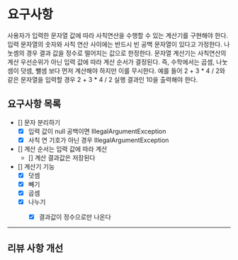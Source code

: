 # 요구사항

사용자가 입력한 문자열 값에 따라 사칙연산을 수행할 수 있는 계산기를 구현해야 한다.
입력 문자열의 숫자와 사칙 연산 사이에는 반드시 빈 공백 문자열이 있다고 가정한다.
나눗셈의 경우 결과 값을 정수로 떨어지는 값으로 한정한다.
문자열 계산기는 사칙연산의 계산 우선순위가 아닌 입력 값에 따라 계산 순서가 결정된다. 즉, 수학에서는 곱셈, 나눗셈이 덧셈, 뺄셈 보다 먼저 계산해야 하지만 이를 무시한다.
예를 들어 2 + 3 * 4 / 2와 같은 문자열을 입력할 경우 2 + 3 * 4 / 2 실행 결과인 10을 출력해야 한다.


## 요구사항 목록
- [] 문자 분리하기
  - [x] 입력 값이 null 공백이면 IllegalArgumentException
  - [x] 사칙 연 기호가 아닌 경우 IllegalArgumentException
- [] 계산 순서는 입력 값에 따라 계산
  - [] 계산 결과값은 저장된다
- [] 계산기 기능
  - [x] 덧셈 
  - [x] 빼기
  - [x] 곱셈
  - [x] 나누기
    - [x] 결과값이 정수으로만 나온다


---
## 리뷰 사항 개선
